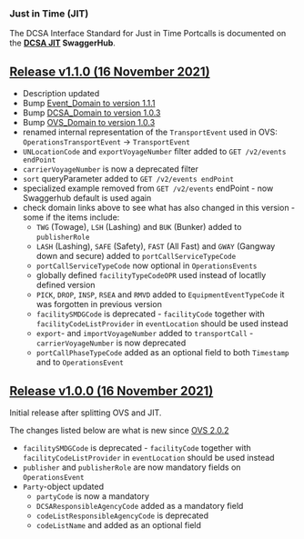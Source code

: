 ### Just in Time (JIT)

The DCSA Interface Standard for Just in Time Portcalls is documented on the **[DCSA JIT](https://app.swaggerhub.com/apis/dcsaorg/DCSA_JIT) SwaggerHub**.

<a name="v110"></a>[Release v1.1.0 (16 November 2021)](https://app.swaggerhub.com/apis/dcsaorg/DCSA_JIT/1.1.0)
---
- Description updated
- Bump [Event_Domain to version 1.1.1](https://github.com/dcsaorg/DCSA-OpenAPI/tree/master/domain/event#v111)
- Bump [DCSA_Domain to version 1.0.3](https://github.com/dcsaorg/DCSA-OpenAPI/tree/master/domain/dcsa#v103)
- Bump [OVS_Domain to version 1.0.3](https://github.com/dcsaorg/DCSA-OpenAPI/tree/master/domain/ovs#v103)
- renamed internal representation of the `TransportEvent` used in OVS: `OperationsTransportEvent` -> `TransportEvent`
- `UNLocationCode` and `exportVoyageNumber` filter added to `GET /v2/events endPoint`
- `carrierVoyageNumber` is now a deprecated filter
- `sort` queryParameter added to `GET /v2/events endPoint`
- specialized example removed from `GET /v2/events` endPoint - now Swaggerhub default is used again
- check domain links above to see what has also changed in this version - some if the items include:
  - `TWG` (Towage), `LSH` (Lashing) and `BUK` (Bunker) added to `publisherRole`
  - `LASH` (Lashing), `SAFE` (Safety), `FAST` (All Fast) and `GWAY` (Gangway down and secure) added to `portCallServiceTypeCode`
  - `portCallServiceTypeCode` now optional in `OperationsEvents`
  - globally defined `facilityTypeCodeOPR` used instead of locatlly defined version
  - `PICK`, `DROP`, `INSP`, `RSEA` and `RMVD` added to `EquipmentEventTypeCode` it was forgotten in previous version
  - `facilitySMDGCode` is deprecated - `facilityCode` together with `facilityCodeListProvider` in `eventLocation` should be used instead
  - `export`- and `importVoyageNumber` added to `transportCall` - `carrierVoyageNumber` is now deprecated
  - `portCallPhaseTypeCode` added as an optional field to both `Timestamp` and to `OperationsEvent`

<a name="v100"></a>[Release v1.0.0 (16 November 2021)](https://app.swaggerhub.com/apis/dcsaorg/DCSA_JIT/1.0.0)
---
Initial release after splitting OVS and JIT.

The changes listed below are what is new since [OVS 2.0.2](https://app.swaggerhub.com/apis/dcsaorg/DCSA_OVS/2.0.2)

- `facilitySMDGCode` is deprecated - `facilityCode` together with `facilityCodeListProvider` in `eventLocation` should be used instead
- `publisher` and `publisherRole` are now mandatory fields on `OperationsEvent`
- `Party`-object updated
  - `partyCode` is now a mandatory
  - `DCSAResponsibleAgencyCode` added as a mandatory field
  - `codeListResponsibleAgencyCode` is deprecated
  - `codeListName` and  added as an optional field
